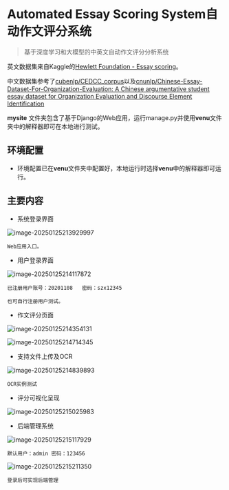 # Automated Essay Scoring System自动作文评分系统
> 基于深度学习和大模型的中英文自动作文评分分析系统

英文数据集来自Kaggle的[Hewlett Foundation - Essay scoring](https://www.kaggle.com/code/mpwolke/hewlett-foundation-essay-scoring)。

中文数据集参考了[cubenlp/CEDCC_corpus](https://github.com/cubenlp/CEDCC_corpus)以及[cnunlp/Chinese-Essay-Dataset-For-Organization-Evaluation: A Chinese argumentative student essay dataset for Organization Evaluation and Discourse Element Identification](https://github.com/cnunlp/Chinese-Essay-Dataset-For-Organization-Evaluation)

**mysite** 文件夹包含了基于Django的Web应用，运行manage.py并使用**venu**文件夹中的解释器即可在本地进行测试。





## 环境配置
- 环境配置已在**venu**文件夹中配置好，本地运行时选择**venu**中的解释器即可运行。



## 主要内容
- 系统登录界面

![image-20250125213929997](C:\Users\SpoonShawn\AppData\Roaming\Typora\typora-user-images\image-20250125213929997.png)

`Web应用入口。`

* 用户登录界面

![image-20250125214117872](C:\Users\SpoonShawn\AppData\Roaming\Typora\typora-user-images\image-20250125214117872.png)

`已注册用户账号：20201108	密码：szx12345`

`也可自行注册用户测试。`

* 作文评分页面

![image-20250125214354131](C:\Users\SpoonShawn\AppData\Roaming\Typora\typora-user-images\image-20250125214354131.png)

![image-20250125214714345](C:\Users\SpoonShawn\AppData\Roaming\Typora\typora-user-images\image-20250125214714345.png)

* 支持文件上传及OCR

![image-20250125214839893](C:\Users\SpoonShawn\AppData\Roaming\Typora\typora-user-images\image-20250125214839893.png)

`OCR实例测试`

* 评分可视化呈现

![image-20250125215025983](C:\Users\SpoonShawn\AppData\Roaming\Typora\typora-user-images\image-20250125215025983.png)

* 后端管理系统

![image-20250125215117929](C:\Users\SpoonShawn\AppData\Roaming\Typora\typora-user-images\image-20250125215117929.png)

`默认用户：admin 密码：123456`

![image-20250125215211350](C:\Users\SpoonShawn\AppData\Roaming\Typora\typora-user-images\image-20250125215211350.png)

`登录后可实现后端管理`
